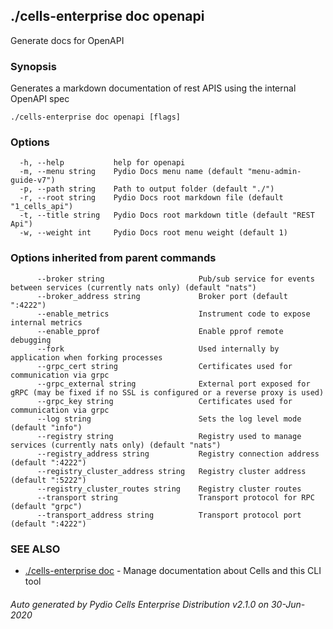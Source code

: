 ## ./cells-enterprise doc openapi

Generate docs for OpenAPI

### Synopsis

Generates a markdown documentation of rest APIS using the internal OpenAPI spec

```
./cells-enterprise doc openapi [flags]
```

### Options

```
  -h, --help           help for openapi
  -m, --menu string    Pydio Docs menu name (default "menu-admin-guide-v7")
  -p, --path string    Path to output folder (default "./")
  -r, --root string    Pydio Docs root markdown file (default "1_cells_api")
  -t, --title string   Pydio Docs root markdown title (default "REST Api")
  -w, --weight int     Pydio Docs root menu weight (default 1)
```

### Options inherited from parent commands

```
      --broker string                     Pub/sub service for events between services (currently nats only) (default "nats")
      --broker_address string             Broker port (default ":4222")
      --enable_metrics                    Instrument code to expose internal metrics
      --enable_pprof                      Enable pprof remote debugging
      --fork                              Used internally by application when forking processes
      --grpc_cert string                  Certificates used for communication via grpc
      --grpc_external string              External port exposed for gRPC (may be fixed if no SSL is configured or a reverse proxy is used)
      --grpc_key string                   Certificates used for communication via grpc
      --log string                        Sets the log level mode (default "info")
      --registry string                   Registry used to manage services (currently nats only) (default "nats")
      --registry_address string           Registry connection address (default ":4222")
      --registry_cluster_address string   Registry cluster address (default ":5222")
      --registry_cluster_routes string    Registry cluster routes
      --transport string                  Transport protocol for RPC (default "grpc")
      --transport_address string          Transport protocol port (default ":4222")
```

### SEE ALSO

* [./cells-enterprise doc](./cells-enterprise-doc)	 - Manage documentation about Cells and this CLI tool

###### Auto generated by Pydio Cells Enterprise Distribution v2.1.0 on 30-Jun-2020
